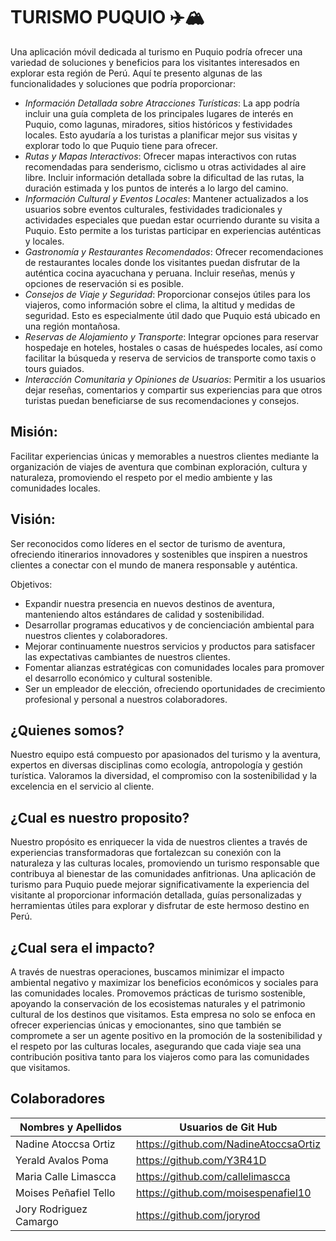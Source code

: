 # TURISMO PUQUIO ✈️🏔️

Una aplicación móvil dedicada al turismo en Puquio podría ofrecer una variedad de soluciones y beneficios para los visitantes interesados en explorar esta región de Perú. Aquí te presento algunas de las funcionalidades y soluciones que podría proporcionar:
- *Información Detallada sobre Atracciones Turísticas*: La app podría incluir una guía completa de los principales lugares de interés en Puquio, como lagunas, miradores, sitios históricos y festividades locales. Esto ayudaría a los turistas a planificar mejor sus visitas y explorar todo lo que Puquio tiene para ofrecer.
- *Rutas y Mapas Interactivos*: Ofrecer mapas interactivos con rutas recomendadas para senderismo, ciclismo u otras actividades al aire libre. Incluir información detallada sobre la dificultad de las rutas, la duración estimada y los puntos de interés a lo largo del camino.
- *Información Cultural y Eventos Locales*: Mantener actualizados a los usuarios sobre eventos culturales, festividades tradicionales y actividades especiales que puedan estar ocurriendo durante su visita a Puquio. Esto permite a los turistas participar en experiencias auténticas y locales.
- *Gastronomía y Restaurantes Recomendados*: Ofrecer recomendaciones de restaurantes locales donde los visitantes puedan disfrutar de la auténtica cocina ayacuchana y peruana. Incluir reseñas, menús y opciones de reservación si es posible.
- *Consejos de Viaje y Seguridad*: Proporcionar consejos útiles para los viajeros, como información sobre el clima, la altitud y medidas de seguridad. Esto es especialmente útil dado que Puquio está ubicado en una región montañosa.
- *Reservas de Alojamiento y Transporte*: Integrar opciones para reservar hospedaje en hoteles, hostales o casas de huéspedes locales, así como facilitar la búsqueda y reserva de servicios de transporte como taxis o tours guiados.
- *Interacción Comunitaria y Opiniones de Usuarios*: Permitir a los usuarios dejar reseñas, comentarios y compartir sus experiencias para que otros turistas puedan beneficiarse de sus recomendaciones y consejos.


## Misión: 
Facilitar experiencias únicas y memorables a nuestros clientes mediante la organización de viajes de aventura que combinan exploración, cultura y naturaleza, promoviendo el respeto por el medio ambiente y las comunidades locales.

## Visión: 
Ser reconocidos como líderes en el sector de turismo de aventura, ofreciendo itinerarios innovadores y sostenibles que inspiren a nuestros clientes a conectar con el mundo de manera responsable y auténtica.

Objetivos:
- Expandir nuestra presencia en nuevos destinos de aventura, manteniendo altos estándares de calidad y sostenibilidad.
- Desarrollar programas educativos y de concienciación ambiental para nuestros clientes y colaboradores.
- Mejorar continuamente nuestros servicios y productos para satisfacer las expectativas cambiantes de nuestros clientes.
- Fomentar alianzas estratégicas con comunidades locales para promover el desarrollo económico y cultural sostenible.
- Ser un empleador de elección, ofreciendo oportunidades de crecimiento profesional y personal a nuestros colaboradores.
## ¿Quienes somos?
Nuestro equipo está compuesto por apasionados del turismo y la aventura, expertos en diversas disciplinas como ecología, antropología y gestión turística. Valoramos la diversidad, el compromiso con la sostenibilidad y la excelencia en el servicio al cliente.
## ¿Cual es nuestro proposito?
Nuestro propósito es enriquecer la vida de nuestros clientes a través de experiencias transformadoras que fortalezcan su conexión con la naturaleza y las culturas locales, promoviendo un turismo responsable que contribuya al bienestar de las comunidades anfitrionas.
Una aplicación de turismo para Puquio puede mejorar significativamente la experiencia del visitante al proporcionar información detallada, guías personalizadas y herramientas útiles para explorar y disfrutar de este hermoso destino en Perú.
## ¿Cual sera el impacto?
A través de nuestras operaciones, buscamos minimizar el impacto ambiental negativo y maximizar los beneficios económicos y sociales para las comunidades locales. Promovemos prácticas de turismo sostenible, apoyando la conservación de los ecosistemas naturales y el patrimonio cultural de los destinos que visitamos.
Esta empresa no solo se enfoca en ofrecer experiencias únicas y emocionantes, sino que también se compromete a ser un agente positivo en la promoción de la sostenibilidad y el respeto por las culturas locales, asegurando que cada viaje sea una contribución positiva tanto para los viajeros como para las comunidades que visitamos.

## Colaboradores

| Nombres y Apellidos   | Usuarios de Git Hub                  | 
|-----------------------|--------------------------------------|
| Nadine Atoccsa Ortiz  | https://github.com/NadineAtoccsaOrtiz| 
| Yerald Avalos Poma    | https://github.com/Y3R41D            | 
| Maria Calle Limascca  | https://github.com/callelimascca     |
| Moises Peñafiel Tello | https://github.com/moisespenafiel10  |
| Jory Rodriguez Camargo| https://github.com/joryrod           |
 